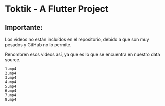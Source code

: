 # Toktik - A Flutter Project

## Importante:
Los videos no están incluídos en el repositorio, debido a que son muy pesados y GitHub no lo permite.

Renombren esos videos así, ya que es lo que se encuentra en nuestro data source.
```
1.mp4
2.mp4
3.mp4
4.mp4
5.mp4
6.mp4
7.mp4
8.mp4
```
